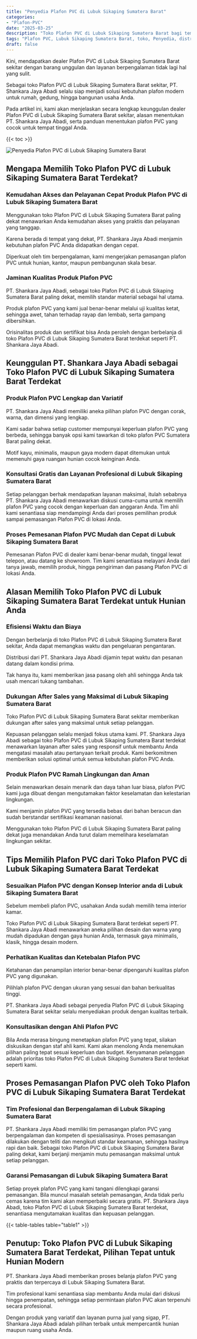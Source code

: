 ```yaml
---
title: "Penyedia Plafon PVC di Lubuk Sikaping Sumatera Barat"
categories: 
- "Plafon-PVC"
date: "2025-03-25"
description: "Toko Plafon PVC di Lubuk Sikaping Sumatera Barat bagi tempat tinggal, perkantoran, dan toko. Material unggulan, pilihan motif, warna modern, beserta servis pemasangan ditangani oleh teknisi berpengalaman serta kepastian resmi!|Jasa penjualan Plafon PVC di Lubuk Sikaping Sumatera Barat untuk kebutuhan tempat tinggal, office, maupun gerai, dengan produk berkualitas dan penempatan oleh teknisi ahli serta garansi resmi.|Pilihan Plafon PVC di Lubuk Sikaping Sumatera Barat yang terpercaya bagi rumah, office, serta toko, bersama produk berkualitas dan penempatan dikerjakan oleh tenaga ahli profesional serta kepastian resmi.|Penyediaan Plafon PVC di Lubuk Sikaping Sumatera Barat untuk hunian, perkantoran, serta toko, dengan plafon unggulan dan pemasangan dikerjakan oleh teknisi profesional, dilengkapi beserta garansi resmi.}"
tags: "Plafon PVC, Lubuk Sikaping Sumatera Barat, toko, Penyedia, distributor"
draft: false
---
```


Kini, mendapatkan dealer Plafon PVC di Lubuk Sikaping Sumatera Barat sekitar dengan barang unggulan dan layanan berpengalaman tidak lagi hal yang sulit.

Sebagai toko Plafon PVC di Lubuk Sikaping Sumatera Barat sekitar, PT. Shankara Jaya Abadi selalu siap menjadi solusi kebutuhan plafon modern untuk rumah, gedung, hingga bangunan usaha Anda.

Pada artikel ini, kami akan menjelaskan secara lengkap keunggulan dealer Plafon PVC di Lubuk Sikaping Sumatera Barat sekitar, alasan menentukan PT. Shankara Jaya Abadi, serta panduan menentukan plafon PVC yang cocok untuk tempat tinggal Anda.

{{< toc >}}

![Penyedia Plafon PVC di Lubuk Sikaping Sumatera Barat](/images/Plafon-PVC/Penyedia-Plafon-PVC-di-Lubuk-Sikaping-Sumatera-Barat.png)


## Mengapa Memilih Toko Plafon PVC di Lubuk Sikaping Sumatera Barat Terdekat?

### Kemudahan Akses dan Pelayanan Cepat Produk Plafon PVC di Lubuk Sikaping Sumatera Barat

Menggunakan toko Plafon PVC di Lubuk Sikaping Sumatera Barat paling dekat menawarkan Anda kemudahan akses yang praktis dan pelayanan yang tanggap.

Karena berada di tempat yang dekat, PT. Shankara Jaya Abadi menjamin kebutuhan plafon PVC Anda didapatkan dengan cepat.

Diperkuat oleh tim berpengalaman, kami mengerjakan pemasangan plafon PVC untuk hunian, kantor, maupun pembangunan skala besar.

### Jaminan Kualitas Produk Plafon PVC

PT. Shankara Jaya Abadi, sebagai toko Plafon PVC di Lubuk Sikaping Sumatera Barat paling dekat, memilih standar material sebagai hal utama.

Produk plafon PVC yang kami jual benar-benar melalui uji kualitas ketat, sehingga awet, tahan terhadap rayap dan lembab, serta gampang dibersihkan.

Orisinalitas produk dan sertifikat bisa Anda peroleh dengan berbelanja di toko Plafon PVC di Lubuk Sikaping Sumatera Barat terdekat seperti PT. Shankara Jaya Abadi.

## Keunggulan PT. Shankara Jaya Abadi sebagai Toko Plafon PVC di Lubuk Sikaping Sumatera Barat Terdekat

### Produk Plafon PVC Lengkap dan Variatif

PT. Shankara Jaya Abadi memiliki aneka pilihan plafon PVC dengan corak, warna, dan dimensi yang lengkap.

Kami sadar bahwa setiap customer mempunyai keperluan plafon PVC yang berbeda, sehingga banyak opsi kami tawarkan di toko plafon PVC Sumatera Barat paling dekat.

Motif kayu, minimalis, maupun gaya modern dapat ditemukan untuk memenuhi gaya ruangan hunian cocok keinginan Anda.

### Konsultasi Gratis dan Layanan Profesional di Lubuk Sikaping Sumatera Barat

Setiap pelanggan berhak mendapatkan layanan maksimal, itulah sebabnya PT. Shankara Jaya Abadi menawarkan diskusi cuma-cuma untuk memilih plafon PVC yang cocok dengan keperluan dan anggaran Anda. Tim ahli kami senantiasa siap mendampingi Anda dari proses pemilihan produk sampai pemasangan Plafon PVC di lokasi Anda.

### Proses Pemesanan Plafon PVC Mudah dan Cepat di Lubuk Sikaping Sumatera Barat

Pemesanan Plafon PVC di dealer kami benar-benar mudah, tinggal lewat telepon, atau datang ke showroom. Tim kami senantiasa melayani Anda dari tanya jawab, memilih produk, hingga pengiriman dan pasang Plafon PVC di lokasi Anda.

## Alasan Memilih Toko Plafon PVC di Lubuk Sikaping Sumatera Barat Terdekat untuk Hunian Anda

### Efisiensi Waktu dan Biaya

Dengan berbelanja di toko Plafon PVC di Lubuk Sikaping Sumatera Barat sekitar, Anda dapat memangkas waktu dan pengeluaran pengantaran.

Distribusi dari PT. Shankara Jaya Abadi dijamin tepat waktu dan pesanan datang dalam kondisi prima.

Tak hanya itu, kami memberikan jasa pasang oleh ahli sehingga Anda tak usah mencari tukang tambahan.

### Dukungan After Sales yang Maksimal di Lubuk Sikaping Sumatera Barat

Toko Plafon PVC di Lubuk Sikaping Sumatera Barat sekitar memberikan dukungan after sales yang maksimal untuk setiap pelanggan.

Kepuasan pelanggan selalu menjadi fokus utama kami. PT. Shankara Jaya Abadi sebagai toko Plafon PVC di Lubuk Sikaping Sumatera Barat terdekat menawarkan layanan after sales yang responsif untuk membantu Anda mengatasi masalah atau pertanyaan terkait produk. Kami berkomitmen memberikan solusi optimal untuk semua kebutuhan plafon PVC Anda.

### Produk Plafon PVC Ramah Lingkungan dan Aman

Selain menawarkan desain menarik dan daya tahan luar biasa, plafon PVC kami juga dibuat dengan mengutamakan faktor keselamatan dan kelestarian lingkungan.

Kami menjamin plafon PVC yang tersedia bebas dari bahan beracun dan sudah berstandar sertifikasi keamanan nasional.

Menggunakan toko Plafon PVC di Lubuk Sikaping Sumatera Barat paling dekat juga menandakan Anda turut dalam memelihara keselamatan lingkungan sekitar.

## Tips Memilih Plafon PVC dari Toko Plafon PVC di Lubuk Sikaping Sumatera Barat Terdekat

### Sesuaikan Plafon PVC dengan Konsep Interior anda di Lubuk Sikaping Sumatera Barat

Sebelum membeli plafon PVC, usahakan Anda sudah memilih tema interior kamar.

Toko Plafon PVC di Lubuk Sikaping Sumatera Barat terdekat seperti PT. Shankara Jaya Abadi menawarkan aneka pilihan desain dan warna yang mudah dipadukan dengan gaya hunian Anda, termasuk gaya minimalis, klasik, hingga desain modern.

### Perhatikan Kualitas dan Ketebalan Plafon PVC

Ketahanan dan penampilan interior benar-benar dipengaruhi kualitas plafon PVC yang digunakan.

Pilihlah plafon PVC dengan ukuran yang sesuai dan bahan berkualitas tinggi.

PT. Shankara Jaya Abadi sebagai penyedia Plafon PVC di Lubuk Sikaping Sumatera Barat sekitar selalu menyediakan produk dengan kualitas terbaik.

### Konsultasikan dengan Ahli Plafon PVC

Bila Anda merasa bingung menetapkan plafon PVC yang tepat, silakan diskusikan dengan staf ahli kami. Kami akan menolong Anda menemukan pilihan paling tepat sesuai keperluan dan budget. Kenyamanan pelanggan adalah prioritas toko Plafon PVC di Lubuk Sikaping Sumatera Barat terdekat seperti kami.

## Proses Pemasangan Plafon PVC oleh Toko Plafon PVC di Lubuk Sikaping Sumatera Barat Terdekat

### Tim Profesional dan Berpengalaman di Lubuk Sikaping Sumatera Barat

PT. Shankara Jaya Abadi memiliki tim pemasangan plafon PVC yang berpengalaman dan kompeten di spesialisasinya. Proses pemasangan dilakukan dengan teliti dan mengikuti standar keamanan, sehingga hasilnya rapi dan baik. Sebagai toko Plafon PVC di Lubuk Sikaping Sumatera Barat paling dekat, kami berjanji menjamin mutu pemasangan maksimal untuk setiap pelanggan.

### Garansi Pemasangan di Lubuk Sikaping Sumatera Barat

Setiap proyek plafon PVC yang kami tangani dilengkapi garansi pemasangan. Bila muncul masalah setelah pemasangan, Anda tidak perlu cemas karena tim kami akan memperbaiki secara gratis. PT. Shankara Jaya Abadi, toko Plafon PVC di Lubuk Sikaping Sumatera Barat terdekat, senantiasa mengutamakan kualitas dan kepuasan pelanggan.

{{< table-tables table="table1" >}}

## Penutup: Toko Plafon PVC di Lubuk Sikaping Sumatera Barat Terdekat, Pilihan Tepat untuk Hunian Modern

PT. Shankara Jaya Abadi memberikan proses belanja plafon PVC yang praktis dan terpercaya di Lubuk Sikaping Sumatera Barat.

Tim profesional kami senantiasa siap membantu Anda mulai dari diskusi hingga penempatan, sehingga setiap permintaan plafon PVC akan terpenuhi secara profesional.

Dengan produk yang variatif dan layanan purna jual yang sigap, PT. Shankara Jaya Abadi adalah pilihan terbaik untuk mempercantik hunian maupun ruang usaha Anda.
